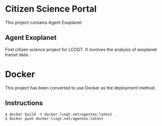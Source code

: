 Citizen Science Portal
======================

This project contains Agent Exoplanet.

Agent Exoplanet
---------------

First citizen science project for LCOGT. It involves the analysis of exoplanet transit data. 

Docker
======

This project has been converted to use Docker as the deployment method.

Instructions
------------

    $ docker build -t docker.lcogt.net/agentex:latest .
    $ docker push docker.lcogt.net/agentex:latest 

